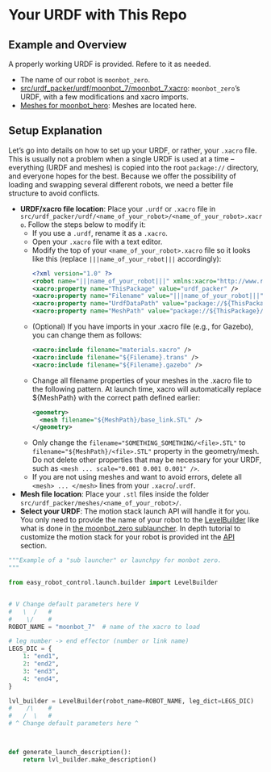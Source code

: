 # Your URDF with This Repo

## Example and Overview

A properly working URDF is provided. Refere to it as needed.

- The name of our robot is `moonbot_zero`.
- [src/urdf_packer/urdf/moonbot_7/moonbot_7.xacro](https://github.com/2lian/Moonbot-Motion-Stack/blob/main/src/urdf_packer/urdf/moonbot_7/moonbot_7.xacro): `moonbot_zero`’s URDF, with a few modifications and xacro imports.
- [Meshes for moonbot_hero](https://github.com/2lian/Moonbot-Motion-Stack/blob/main/src/urdf_packer/meshes/moonbot_7/): Meshes are located here.

## Setup Explanation

Let’s go into details on how to set up your URDF, or rather, your `.xacro` file. This is usually not a problem when a single URDF is used at a time – everything (URDF and meshes) is copied into the root `package://` directory, and everyone hopes for the best. Because we offer the possibility of loading and swapping several different robots, we need a better file structure to avoid conflicts.

- **URDF/xacro file location**: Place your `.urdf` or `.xacro` file in `src/urdf_packer/urdf/<name_of_your_robot>/<name_of_your_robot>.xacro`. Follow the steps below to modify it:
  - If you use a `.urdf`, rename it as a `.xacro`.
  - Open your `.xacro` file with a text editor.
  - Modify the top of your `<name_of_your_robot>.xacro` file so it looks like this (replace `|||name_of_your_robot|||` accordingly):
    ```xml
    <?xml version="1.0" ?>
    <robot name="|||name_of_your_robot|||" xmlns:xacro="http://www.ros.org/wiki/xacro">
    <xacro:property name="ThisPackage" value="urdf_packer" />
    <xacro:property name="Filename" value="|||name_of_your_robot|||" />
    <xacro:property name="UrdfDataPath" value="package://${ThisPackage}/urdf/${Filename}" />
    <xacro:property name="MeshPath" value="package://${ThisPackage}/meshes/${Filename}" />
    ```
  - (Optional) If you have imports in your .xacro file (e.g., for Gazebo), you can change them as follows:
    ```xml
    <xacro:include filename="materials.xacro" />
    <xacro:include filename="${Filename}.trans" />
    <xacro:include filename="${Filename}.gazebo" />
    ```
  - Change all filename properties of your meshes in the .xacro file to the following pattern. At launch time, xacro will automatically replace ${MeshPath} with the correct path defined earlier:
    ```xml
    <geometry>
      <mesh filename="${MeshPath}/base_link.STL" />
    </geometry>
    ```
  - Only change the `filename="SOMETHING_SOMETHING/<file>.STL"` to `filename="${MeshPath}/<file>.STL"` property in the geometry/mesh. Do not delete other properties that may be necessary for your URDF, such as `<mesh ... scale="0.001 0.001 0.001" />`.
  - If you are not using meshes and want to avoid errors, delete all `<mesh> ... </mesh>` lines from your `.xacro`/`.urdf`.
- **Mesh file location**: Place your `.stl` files inside the folder `src/urdf_packer/meshes/<name_of_your_robot>/`.
- **Select your URDF**:
  The motion stack launch API will handle it for you. You only need to provide the name of your robot to the [LevelBuilder](../api/easy_robot_control.launch.md#level-builder-label) like what is done in [the moonbot_zero sublauncher](https://github.com/2lian/Moonbot-Motion-Stack/blob/main/src/easy_robot_control/launch/moonbot_zero.launch.py). In depth tutorial to customize the motion stack for your robot is provided int the [API](api.md#api-label) section.

```python
"""Example of a "sub launcher" or launchpy for monbot zero.
"""

from easy_robot_control.launch.builder import LevelBuilder


# V Change default parameters here V
#   \  /   #
#    \/    #
ROBOT_NAME = "moonbot_7"  # name of the xacro to load

# leg number -> end effector (number or link name)
LEGS_DIC = {
    1: "end1",
    2: "end2",
    3: "end3",
    4: "end4",
}

lvl_builder = LevelBuilder(robot_name=ROBOT_NAME, leg_dict=LEGS_DIC)
#    /\    #
#   /  \   #
# ^ Change default parameters here ^



def generate_launch_description():
    return lvl_builder.make_description()
```
